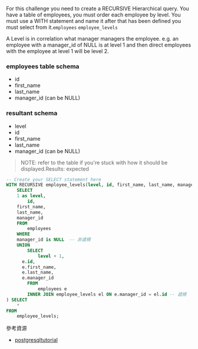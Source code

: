 For this challenge you need to create a RECURSIVE Hierarchical query. You have a table of employees, you must order each employee by level. You must use a WITH statement and name it after that has been defined you must select from it.`employees` `employee_levels`

A Level is in correlation what manager managers the employee. e.g. an employee with a manager_id of NULL is at level 1 and then direct employees with the employee at level 1 will be level 2.

### employees table schema
- id
- first_name
- last_name
- manager_id (can be NULL)

### resultant schema
- level
- id
- first_name
- last_name
- manager_id (can be NULL)

>NOTE: refer to the table if you're stuck with how it should be displayed.Results: expected


```sql
-- Create your SELECT statement here
WITH RECURSIVE employee_levels(level, id, first_name, last_name, manager_id) AS (
	SELECT
    1 as level,
		id,
    first_name,
    last_name,
    manager_id
	FROM
		employees
	WHERE
    manager_id is NULL  -- 非遞規
	UNION
		SELECT
			level + 1,
      e.id, 
      e.first_name, 
      e.last_name, 
      e.manager_id
		FROM
			employees e
		INNER JOIN employee_levels el ON e.manager_id = el.id -- 遞規
) SELECT
	*
FROM
	employee_levels;
```

參考資源    
- [postgresqltutorial](https://www.postgresqltutorial.com/postgresql-recursive-query/)